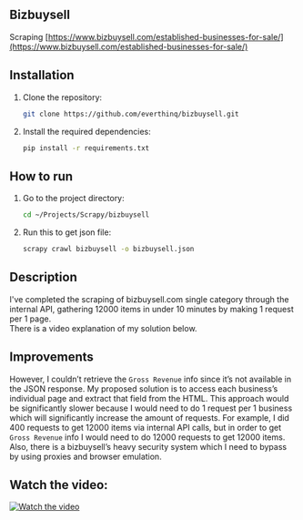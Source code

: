 Bizbuysell
------------------------------------------------------
Scraping [https://www.bizbuysell.com/established-businesses-for-sale/](https://www.bizbuysell.com/established-businesses-for-sale/)

## Installation
1. Clone the repository:
    ```sh 
    git clone https://github.com/everthinq/bizbuysell.git
   ```
2. Install the required dependencies:
    ```sh 
    pip install -r requirements.txt
   ```

## How to run
1. Go to the project directory:
   ```sh 
   cd ~/Projects/Scrapy/bizbuysell
   ```
2. Run this to get json file:
   ```sh 
   scrapy crawl bizbuysell -o bizbuysell.json
   ```
   
## Description
I've completed the scraping of bizbuysell.com single category through the
internal API, gathering 12000 items in under 10 minutes
by making 1 request per 1 page.\
There is a video explanation of my solution below.

## Improvements
However, I couldn’t retrieve the `Gross Revenue` info since it’s not available in the JSON response. My proposed solution is to access each business’s individual page and extract that field from the HTML. This approach would be significantly slower because I would need to do 1 request per 1 business which will significantly increase the amount of requests. For example, I did 400 requests to get 12000 items via internal API calls, but in order to get `Gross Revenue` info I would need to do 12000 requests to get 12000 items. Also, there is a bizbuysell’s heavy security system which I need to bypass by using proxies and browser emulation.

## Watch the video:
[![Watch the video](https://img.youtube.com/vi/YISmuT1HuIo/maxresdefault.jpg)](https://www.youtube.com/watch?v=YISmuT1HuIo)
